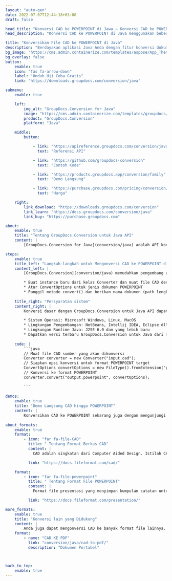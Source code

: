```yaml
---
layout: "auto-gen"
date: 2022-07-07T12:44:18+03:00
draft: false

head_title: "Konversi CAD ke POWERPOINT di Jawa – Konversi CAD ke POWERPOINT"
head_description: "Konversi CAD ke POWERPOINT di Java menggunakan beberapa baris kode. Konversi 160+ format file melalui API konversi dokumen GroupDocs untuk java."

title: "Konversikan File CAD ke POWERPOINT di Java"
description: "Berdayakan aplikasi Java Anda dengan fitur konversi dokumen di 135+ format gambar dan file populer tanpa memerlukan perangkat lunak tambahan apa pun."
bg_image: "https://cms.admin.containerize.com/templates/aspose/App_Themes/V3/images/bg/header1.png"
bg_overlay: false
button:
    enable: true
    icon: "fas fa-arrow-down"
    label: "Unduh Uji Coba Gratis"
    link: "https://downloads.groupdocs.com/conversion/java"

submenu:
    enable: true

    left:
        img_alt: "GroupDocs.Conversion for Java"
        image: "https://cms.admin.containerize.com/templates/groupdocs/images/product-logos/90x90-noborder/groupdocs-conversion-java.png"
        product: "GroupDocs.Conversion"
        platform: "Java"

    middle:
        button:

            - link: "https://apireference.groupdocs.com/conversion/java"
              text: "Referensi API"

            - link: "https://github.com/groupdocs-conversion"
              text: "Contoh Kode"

            - link: "https://products.groupdocs.app/conversion/family"
              text: "Demo Langsung"

            - link: "https://purchase.groupdocs.com/pricing/conversion/java"
              text: "Harga"

    right:
        link_download: "https://downloads.groupdocs.com/conversion"
        link_learn: "https://docs.groupdocs.com/conversion/java"
        link_buy: "https://purchase.groupdocs.com"

about:
    enable: true
    title: "Tentang GroupDocs.Conversion untuk Java API"
    content: |
        [GroupDocs.Conversion for Java](conversion/java) adalah API konversi format file lanjutan untuk mengonversi antara gambar populer dan format dokumen seperti Microsoft Office, OpenDocument, PDF, HTML, Email, CAD dan banyak lagi menggunakan beberapa baris kode. API asli secara otomatis mendeteksi format dokumen sumber dan menawarkan banyak opsi untuk menyesuaikan dokumen yang dikonversi. Seiring dengan fitur ekstraksi informasi dokumen, ini juga mendukung hasil konversi caching ke disk lokal secara default. Namun semua jenis penyimpanan cache dapat didukung dengan menerapkan antarmuka yang sesuai – Amazon S3, Dropbox, Google Drive, Windows Azure, Reddis atau lainnya.

steps:
    enable: true
    title_left: "Langkah-langkah untuk Mengonversi CAD ke POWERPOINT di Java"
    content_left: |
        [GroupDocs.Conversion](conversion/java) memudahkan pengembang untuk mengonversi file CAD ke POWERPOINT dalam beberapa baris kode.

        * Buat instance baru dari kelas Converter dan muat file CAD dengan path lengkap
        * Atur ConvertOptions untuk jenis dokumen POWERPOINT
        * Panggil metode convert() dan berikan nama dokumen (path lengkap) dan format (POWERPOINT) sebagai parameter
        
    title_right: "Persyaratan sistem"
    content_right: |
        Konversi dasar dengan GroupDocs.Conversion untuk Java API dapat dilakukan hanya dengan beberapa baris kode. API kami didukung di semua platform dan sistem operasi utama. Sebelum mengeksekusi kode di bawah ini, pastikan Anda telah menginstal prasyarat berikut di sistem Anda.

        * Sistem Operasi: Microsoft Windows, Linux, MacOS
        * Lingkungan Pengembangan: NetBeans, Intellij IDEA, Eclipse dll
        * Lingkungan Runtime Java: J2SE 6.0 dan yang lebih baru
        * Dapatkan versi terbaru GroupDocs.Conversion untuk Java dari [Maven](https://repository.groupdocs.com/webapp/#/artifacts/browse/tree/General/repo/com/groupdocs/groupdocs-conversion)
        
    code: |
        ```java
        // Muat file CAD sumber yang akan dikonversi
        Converter converter = new Converter("input.cad");
        // Siapkan opsi konversi untuk format POWERPOINT target
        ConvertOptions convertOptions = new FileType().fromExtension("powerpoint").getConvertOptions();
        // Konversi ke format POWERPOINT
        converter.convert("output.powerpoint", convertOptions);
        
        ```
        
demos:
    enable: true
    title: "Demo Langsung CAD hingga POWERPOINT"
    content: |
        Konversikan CAD ke POWERPOINT sekarang juga dengan mengunjungi situs web [GroupDocs.Conversion](https://products.groupdocs.app/conversion/family). Demo langsung memiliki manfaat sebagai berikut.
        
about_formats:
    enable: true
    format:
        - icon: "far fa-file-CAD"
          title: " Tentang Format Berkas CAD"
          content: |
            CAD adalah singkatan dari Computer Aided Design. Istilah CADD (untuk Computer Aided Design and Drafting) juga digunakan. Ini digunakan untuk format file grafik 3D dan mungkin berisi desain 2D atau 3D. File CAD adalah format file digital dari suatu objek yang dihasilkan dan digunakan oleh perangkat lunak CAD. File CAD berisi gambar teknis, cetak biru, skema, atau rendering 3D dari suatu objek.

          link: "https://docs.fileformat.com/cad/"

    format:
        - icon: "far fa-file-powerpoint"
          title: " Tentang Format File POWERPOINT"
          content: |
            Format file presentasi yang menyimpan kumpulan catatan untuk menampung data presentasi seperti slide, bentuk, teks, animasi, video, audio, dan objek yang disematkan.

          link: "https://docs.fileformat.com/presentation/"

more_formats:
    enable: true
    title: "Konversi lain yang Didukung"
    content: |
        Anda juga dapat mengonversi CAD ke banyak format file lainnya. Silakan lihat daftar lengkapnya di bawah ini.
    format: 
        - name: "CAD KE PDF"
          link: "conversion/java/cad-to-pdf/"
          description: "Dokumen Portabel"



back_to_top:
    enable: true
---
```

